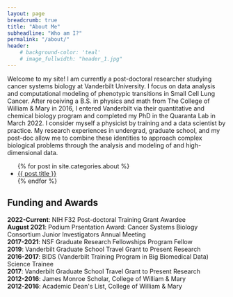 ```yaml
---
layout: page
breadcrumb: true
title: "About Me"
subheadline: "Who am I?"
permalink: "/about/"
header:
    # background-color: 'teal'
    # image_fullwidth: "header_1.jpg"
---
```



Welcome to my site! I am currently a post-doctoral researcher studying cancer systems biology at Vanderbilt University. I focus on data analysis and computational modeling of phenotypic transitions in Small Cell Lung Cancer. After receiving a B.S. in physics and math from The College of William & Mary in 2016, I entered Vanderbilt via their quantitative and chemical biology program and completed my PhD in the Quaranta Lab in March 2022. I consider myself a physicist by training and a data scientist by practice. My research experiences in undergrad, graduate school, and my post-doc allow me to combine these identities to approach complex biological problems through the analysis and modeling of and high-dimensional data.

<ul>
    {% for post in site.categories.about %}
    <li><a href="{{ site.url }}{{ site.baseurl }}{{ post.url }}"><stronglist>{{ post.title }}</stronglist></a></li>
    {% endfor %}
</ul>



## Funding and Awards
<b>2022-Current</b>: NIH F32 Post-doctoral Training Grant Awardee \
<b>August 2021</b>: Podium Prsentation Award: Cancer Systems Biology Consortium Junior Investigators Annual Meeting \
<b>2017-2021</b>:  NSF Graduate Research Fellowships Program Fellow \
<b>2019</b>: Vanderbilt Graduate School Travel Grant to Present Research \
<b>2016-2017</b>: BIDS (Vanderbilt Training Program in Big Biomedical Data) Science Trainee \
<b>2017</b>: Vanderbilt Graduate School Travel Grant to Present Research \
<b>2012-2016</b>: James Monroe Scholar, College of William & Mary \
<b>2012-2016</b>: Academic Dean's List, College of William & Mary 


